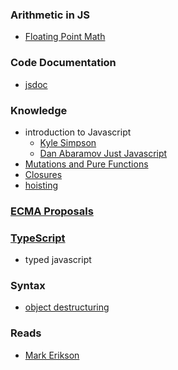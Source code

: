 ### Arithmetic in JS
- [Floating Point Math](https://floating-point-gui.de/formats/fp/?ck_subscriber_id=1001202893)

### Code Documentation
- [jsdoc](https://jsdoc.app/index.html)

### Knowledge
- introduction to Javascript
  - [Kyle Simpson](https://github.com/getify/You-Dont-Know-JS/blob/2nd-ed/get-started/ch1.md#chapter-1-what-is-javascript)
  - [Dan Abaramov Just Javascript](https://justjavascript.com/)
- [Mutations and Pure Functions](https://blog.bitsrc.io/understanding-javascript-mutation-and-pure-functions-7231cc2180d3) 
- [Closures](https://developer.mozilla.org/en-US/docs/Web/JavaScript/Closures)
- [hoisting](https://developer.mozilla.org/en-US/docs/Glossary/Hoisting)

### [ECMA Proposals](https://github.com/tc39/proposals)

### [TypeScript](https://www.typescriptlang.org/)
  - typed javascript
  
### Syntax
  - [object destructuring](https://hacks.mozilla.org/2015/05/es6-in-depth-destructuring/)
  
### Reads
  - [Mark Erikson](https://blog.isquaredsoftware.com/)

